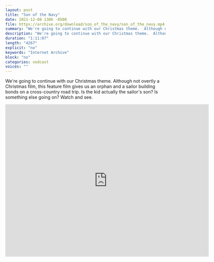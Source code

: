 ```yaml
---
layout: post
title: "Son of the Navy"
date: 2021-12-08 1306 -0500
file: https://archive.org/download/son_of_the_navy/son_of_the_navy.mp4
summary: "We're going to continue with our Christmas theme.  Although not overtly a Christmas film, this feature film gives us an orphan and a sailor building bonds on a cross-country road trip.  Is the kid actually the sailor's son?  Is something else going on?  Watch and see."
description: "We're going to continue with our Christmas theme.  Although not overtly a Christmas film, this feature film gives us an orphan and a sailor building bonds on a cross-country road trip.  Is the kid actually the sailor's son?  Is something else going on?  Watch and see."
duration: "1:11:07"
length: "4267"
explicit: "no" 
keywords: "Internet Archive"
block: "no" 
categories: vodcast
voices: ""
---
```


We're going to continue with our Christmas theme.  Although not overtly a Christmas film, this feature film gives us an orphan and a sailor building bonds on a cross-country road trip.  Is the kid actually the sailor's son?  Is something else going on?  Watch and see.

<iframe src="https://archive.org/embed/son_of_the_navy" width="640" height="480" frameborder="0" webkitallowfullscreen="true" mozallowfullscreen="true" allowfullscreen></iframe>
